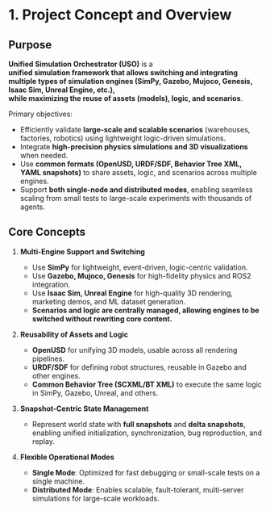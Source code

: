 # 1. Project Concept and Overview

## Purpose
**Unified Simulation Orchestrator (USO)** is a  
**unified simulation framework that allows switching and integrating multiple types of simulation engines (SimPy, Gazebo, Mujoco, Genesis, Isaac Sim, Unreal Engine, etc.),  
while maximizing the reuse of assets (models), logic, and scenarios**.

Primary objectives:
- Efficiently validate **large-scale and scalable scenarios** (warehouses, factories, robotics) using lightweight logic-driven simulations.
- Integrate **high-precision physics simulations and 3D visualizations** when needed.
- Use **common formats (OpenUSD, URDF/SDF, Behavior Tree XML, YAML snapshots)** to share assets, logic, and scenarios across multiple engines.
- Support **both single-node and distributed modes**, enabling seamless scaling from small tests to large-scale experiments with thousands of agents.

## Core Concepts
1. **Multi-Engine Support and Switching**  
   - Use **SimPy** for lightweight, event-driven, logic-centric validation.  
   - Use **Gazebo, Mujoco, Genesis** for high-fidelity physics and ROS2 integration.  
   - Use **Isaac Sim, Unreal Engine** for high-quality 3D rendering, marketing demos, and ML dataset generation.  
   - **Scenarios and logic are centrally managed, allowing engines to be switched without rewriting core content.**

2. **Reusability of Assets and Logic**  
   - **OpenUSD** for unifying 3D models, usable across all rendering pipelines.
   - **URDF/SDF** for defining robot structures, reusable in Gazebo and other engines.
   - **Common Behavior Tree (SCXML/BT XML)** to execute the same logic in SimPy, Gazebo, Unreal, and others.

3. **Snapshot-Centric State Management**  
   - Represent world state with **full snapshots** and **delta snapshots**,  
     enabling unified initialization, synchronization, bug reproduction, and replay.

4. **Flexible Operational Modes**  
   - **Single Mode**: Optimized for fast debugging or small-scale tests on a single machine.  
   - **Distributed Mode**: Enables scalable, fault-tolerant, multi-server simulations for large-scale workloads.

